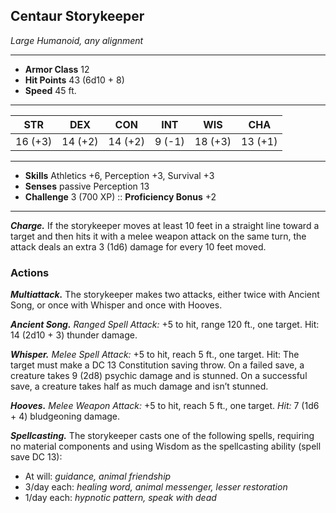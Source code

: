 ## Centaur Storykeeper
*Large Humanoid, any alignment*
___
- **Armor Class** 12
- **Hit Points** 43 (6d10 + 8)
- **Speed** 45 ft.
___
|STR|DEX|CON|INT|WIS|CHA|
|:---:|:---:|:---:|:---:|:---:|:---:|
|16 (+3)|14 (+2)|14 (+2)|9 (-1)|18 (+3)|13 (+1)|
___
- **Skills** Athletics +6, Perception +3, Survival +3
- **Senses** passive Perception 13
- **Challenge** 3 (700 XP) :: **Proficiency Bonus**  +2
___
***Charge.*** If the storykeeper moves at least 10 feet in a straight line toward a target and then hits it with a melee weapon attack on the same turn, the attack deals an extra 3 (1d6) damage for every 10 feet moved.

### Actions
***Multiattack.*** The storykeeper makes two attacks, either twice with Ancient Song, or once with Whisper and once with Hooves.

***Ancient Song.*** _Ranged Spell Attack:_ +5 to hit, range 120 ft., one target. Hit: 14 (2d10 + 3) thunder damage.

***Whisper.*** _Melee Spell Attack:_ +5 to hit, reach 5 ft., one target. Hit: The target must make a DC 13 Constitution saving throw. On a failed save, a creature takes 9 (2d8) psychic damage and is stunned. On a successful save, a creature takes half as much damage and isn’t stunned.

***Hooves.*** _Melee Weapon Attack:_ +5 to hit, reach 5 ft., one target. _Hit:_ 7 (1d6 + 4) bludgeoning damage.

***Spellcasting.*** The storykeeper casts one of the following spells, requiring no material components and using Wisdom as the spellcasting ability (spell save DC 13):<br>
- At will: _guidance, animal friendship_
- 3/day each: _healing word, animal messenger, lesser restoration_
- 1/day each: _hypnotic pattern, speak with dead_
